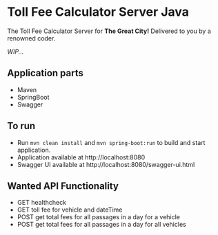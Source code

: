 # Toll Fee Calculator Server Java

The Toll Fee Calculator Server for **The Great City!** Delivered to you by a renowned coder.

*WIP...*

## Application parts

- Maven
- SpringBoot
- Swagger

## To run
- Run `mvn clean install` and `mvn spring-boot:run` to build and start application.
- Application available at http://localhost:8080
- Swagger UI available at http://localhost:8080/swagger-ui.html

## Wanted API Functionality
- GET healthcheck
- GET toll fee for vehicle and dateTime
- POST get total fees for all passages in a day for a vehicle
- POST get total fees for all passages in a day for all vehicles